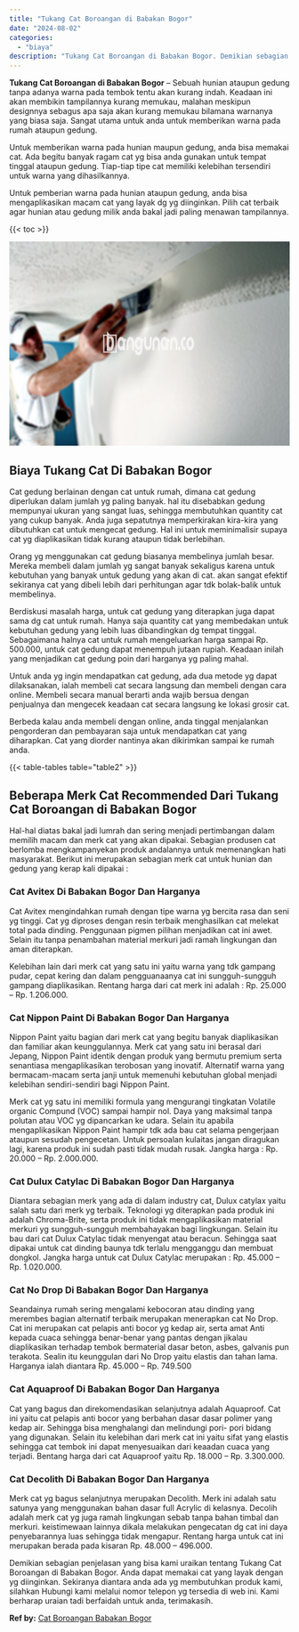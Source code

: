 ```yaml
---
title: "Tukang Cat Boroangan di Babakan Bogor"
date: "2024-08-02"
categories: 
  - "biaya"
description: "Tukang Cat Boroangan di Babakan Bogor. Demikian sebagian penjelasan yang bisa kami uraikan tentang Tukang Cat Boroangan di Babakan Bogor. Anda dapat memakai..."
---
```


**Tukang Cat Boroangan di Babakan Bogor** – Sebuah hunian ataupun gedung tanpa adanya warna pada tembok tentu akan kurang indah. Keadaan ini akan membikin tampilannya kurang memukau, malahan meskipun designnya sebagus apa saja akan kurang memukau bilamana warnanya yang biasa saja. Sangat utama untuk anda untuk memberikan warna pada rumah ataupun gedung.

Untuk memberikan warna pada hunian maupun gedung, anda bisa memakai cat. Ada begitu banyak ragam cat yg bisa anda gunakan untuk tempat tinggal ataupun gedung. Tiap-tiap tipe cat memiliki kelebihan tersendiri untuk warna yang dihasilkannya.

Untuk pemberian warna pada hunian ataupun gedung, anda bisa mengaplikasikan macam cat yang layak dg yg diinginkan. Pilih cat terbaik agar hunian atau gedung milik anda bakal jadi paling menawan tampilannya.

{{< toc >}}

![Tukang Cat Boroangan di Babakan Bogor](/images/jasa-cat-murah06.png)

## Biaya Tukang Cat Di Babakan Bogor

Cat gedung berlainan dengan cat untuk rumah, dimana cat gedung diperlukan dalam jumlah yg paling banyak. hal itu disebabkan gedung mempunyai ukuran yang sangat luas, sehingga membutuhkan quantity cat yang cukup banyak. Anda juga sepatutnya memperkirakan kira-kira yang dibutuhkan cat untuk mengecat gedung. Hal ini untuk meminimalisir supaya cat yg diaplikasikan tidak kurang ataupun tidak berlebihan.

Orang yg menggunakan cat gedung biasanya membelinya jumlah besar. Mereka membeli dalam jumlah yg sangat banyak sekaligus karena untuk kebutuhan yang banyak untuk gedung yang akan di cat. akan sangat efektif sekiranya cat yang dibeli lebih dari perhitungan agar tdk bolak-balik untuk membelinya.

Berdiskusi masalah harga, untuk cat gedung yang diterapkan juga dapat sama dg cat untuk rumah. Hanya saja quantity cat yang membedakan untuk kebutuhan gedung yang lebih luas dibandingkan dg tempat tinggal. Sebagaimana halnya cat untuk rumah mengeluarkan harga sampai Rp. 500.000, untuk cat gedung dapat menempuh jutaan rupiah. Keadaan inilah yang menjadikan cat gedung poin dari harganya yg paling mahal.

Untuk anda yg ingin mendapatkan cat gedung, ada dua metode yg dapat dilaksanakan, ialah membeli cat secara langsung dan membeli dengan cara online. Membeli secara manual berarti anda wajib bersua dengan penjualnya dan mengecek keadaan cat secara langsung ke lokasi grosir cat.

Berbeda kalau anda membeli dengan online, anda tinggal menjalankan pengorderan dan pembayaran saja untuk mendapatkan cat yang diharapkan. Cat yang diorder nantinya akan dikirimkan sampai ke rumah anda.

{{< table-tables table="table2" >}}

## Beberapa Merk Cat Recommended Dari Tukang Cat Boroangan di Babakan Bogor

Hal-hal diatas bakal jadi lumrah dan sering menjadi pertimbangan dalam memilih macam dan merk cat yang akan dipakai. Sebagian produsen cat berlomba mengkampanyekan produk andalannya untuk memenangkan hati masyarakat. Berikut ini merupakan sebagian merk cat untuk hunian dan gedung yang kerap kali dipakai :

### Cat Avitex Di Babakan Bogor Dan Harganya

Cat Avitex mengindahkan rumah dengan tipe warna yg bercita rasa dan seni yg tinggi. Cat yg diproses dengan resin terbaik menghasilkan cat melekat total pada dinding. Penggunaan pigmen pilihan menjadikan cat ini awet. Selain itu tanpa penambahan material merkuri jadi ramah lingkungan dan aman diterapkan.

Kelebihan lain dari merk cat yang satu ini yaitu warna yang tdk gampang pudar, cepat kering dan dalam pengguanaanya cat ini sungguh-sungguh gampang diaplikasikan. Rentang harga dari cat merk ini adalah : Rp. 25.000 – Rp. 1.206.000.

### Cat Nippon Paint Di Babakan Bogor Dan Harganya

Nippon Paint yaitu bagian dari merk cat yang begitu banyak diaplikasikan dan familiar akan keunggulannya. Merk cat yang satu ini berasal dari Jepang, Nippon Paint identik dengan produk yang bermutu premium serta senantiasa mengaplikasikan terobosan yang inovatif. Alternatif warna yang bermacam-macam serta janji untuk memenuhi kebutuhan global menjadi kelebihan sendiri-sendiri bagi Nippon Paint.

Merk cat yg satu ini memiliki formula yang mengurangi tingkatan Volatile organic Compund (VOC) sampai hampir nol. Daya yang maksimal tanpa polutan atau VOC yg dipancarkan ke udara. Selain itu apabila mengaplikasikan Nippon Paint hampir tdk ada bau cat selama pengerjaan ataupun sesudah pengecetan. Untuk persoalan kulaitas jangan diragukan lagi, karena produk ini sudah pasti tidak mudah rusak. Jangka harga : Rp. 20.000 – Rp. 2.000.000.

### Cat Dulux Catylac Di Babakan Bogor Dan Harganya

Diantara sebagian merk yang ada di dalam industry cat, Dulux catylax yaitu salah satu dari merk yg terbaik. Teknologi yg diterapkan pada produk ini adalah Chroma-Brite, serta produk ini tidak mengaplikasikan material merkuri yg sungguh-sungguh membahayakan bagi lingkungan. Selain itu bau dari cat Dulux Catylac tidak menyengat atau beracun. Sehingga saat dipakai untuk cat dinding baunya tdk terlalu mengganggu dan membuat dongkol. Jangka harga untuk cat Dulux Catylac merupakan : Rp. 45.000 – Rp. 1.020.000.

### Cat No Drop Di Babakan Bogor Dan Harganya

Seandainya rumah sering mengalami kebocoran atau dinding yang merembes bagian alternatif terbaik merupakan menerapkan cat No Drop. Cat ini merupakan cat pelapis anti bocor yg kedap air, serta amat Anti kepada cuaca sehingga benar-benar yang pantas dengan jikalau diaplikasikan terhadap tembok bermaterial dasar beton, asbes, galvanis pun terakota. Sealin itu keunggulan dari No Drop yaitu elastis dan tahan lama. Harganya ialah diantara Rp. 45.000 – Rp. 749.500

### Cat Aquaproof Di Babakan Bogor Dan Harganya

Cat yang bagus dan direkomendasikan selanjutnya adalah Aquaproof. Cat ini yaitu cat pelapis anti bocor yang berbahan dasar dasar polimer yang kedap air. Sehingga bisa menghalangi dan melindungi pori- pori bidang yang digunakan. Selain itu kelebihan dari merk cat ini yaitu sifat yang elastis sehingga cat tembok ini dapat menyesuaikan dari keaadan cuaca yang terjadi. Bentang harga dari cat Aquaproof yaitu Rp. 18.000 – Rp. 3.300.000.

### Cat Decolith Di Babakan Bogor Dan Harganya

Merk cat yg bagus selanjutnya merupakan Decolith. Merk ini adalah satu satunya yang menggunakan bahan dasar full Acrylic di kelasnya. Decolih adalah merk cat yg juga ramah lingkungan sebab tanpa bahan timbal dan merkuri. keistimewaan lainnya dikala melakukan pengecatan dg cat ini daya penyebarannya luas sehingga tidak mengapur. Rentang harga untuk cat ini merupakan berada pada kisaran Rp. 48.000 – 496.000.

Demikian sebagian penjelasan yang bisa kami uraikan tentang Tukang Cat Boroangan di Babakan Bogor. Anda dapat memakai cat yang layak dengan yg diinginkan. Sekiranya diantara anda ada yg membutuhkan produk kami, silahkan Hubungi kami melalui nomor telepon yg tersedia di web ini. Kami berharap uraian tadi berfaidah untuk anda, terimakasih.

**Ref by:** [Cat Boroangan Babakan Bogor](https://id.wikipedia.org/wiki/Cat)

